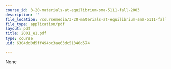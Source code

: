 ```yaml
---
course_id: 3-20-materials-at-equilibrium-sma-5111-fall-2003
description: ''
file_location: /coursemedia/3-20-materials-at-equilibrium-sma-5111-fall-2003/6304dd0d5ff494bc3ae63dc51346d574_2001_e1.pdf
file_type: application/pdf
layout: pdf
title: 2001_e1.pdf
type: course
uid: 6304dd0d5ff494bc3ae63dc51346d574

---
```

None